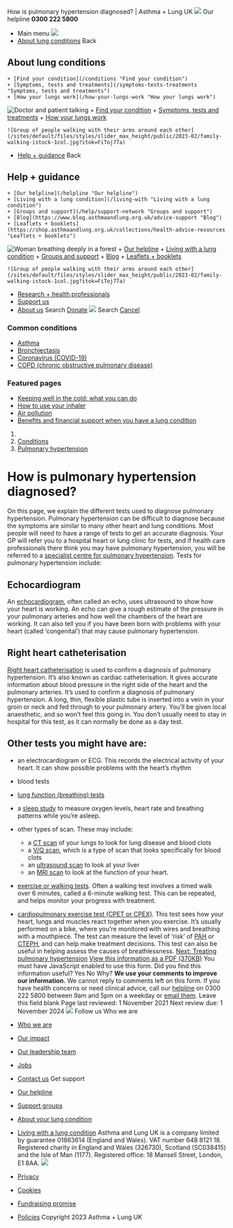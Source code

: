 
How is pulmonary hypertension diagnosed? | Asthma + Lung UK
 [![](/themes/custom/asthma-lung-uk/images/aluk-logo.png)](/ "Homepage")
 Our helpline **0300 222 5800**
* Main menu
![](/wingsuit/asthma-lung-uk/images/aluk-logo.png)
* [About lung conditions](#about "About lung conditions")
 Back
 
## About lung conditions
	+ [Find your condition](/conditions "Find your condition")
	+ [Symptoms, tests and treatments](/symptoms-tests-treatments "Symptoms, tests and treatments")
	+ [How your lungs work](/how-your-lungs-work "How your lungs work")
![Doctor and patient talking](/sites/default/files/styles/slider_max_height/public/2023-02/119589.jpg?itok=IfMKqhqJ)
	+ [Find your condition](/conditions)
	+ [Symptoms, tests and treatments](/symptoms-tests-treatments)
	+ [How your lungs work](/how-your-lungs-work)
	
	
	![Group of people walking with their arms around each other](/sites/default/files/styles/slider_max_height/public/2023-02/family-walking-istock-1col.jpg?itok=FiToj77a)
* [Help + guidance](#get-support "Help + guidance")
 Back
 
## Help + guidance
	+ [Our helpline](/helpline "Our helpline")
	+ [Living with a lung condition](/living-with "Living with a lung condition")
	+ [Groups and support](/help/support-network "Groups and support")
	+ [Blog](https://www.blog.asthmaandlung.org.uk/advice-support "Blog")
	+ [Leaflets + booklets](https://shop.asthmaandlung.org.uk/collections/health-advice-resources "Leaflets + booklets")
![Woman breathing deeply in a forest](/sites/default/files/styles/slider_max_height/public/2023-02/A%2BLUK%20Generic73.jpg?itok=IY-jWei3)
	+ [Our helpline](/helpline)
	+ [Living with a lung condition](/living-with)
	+ [Groups and support](/help/support-network)
	+ [Blog](https://www.blog.asthmaandlung.org.uk/advice-support)
	+ [Leaflets + booklets](https://shop.asthmaandlung.org.uk/collections/health-advice-resources "Leaflets and booklets about lung conditions")
	
	
	![Group of people walking with their arms around each other](/sites/default/files/styles/slider_max_height/public/2023-02/family-walking-istock-1col.jpg?itok=FiToj77a)
* [Research + health professionals](/research-health-professionals "Research + health professionals")
* [Support us](/support-us "Support us")
* [About us](/about-us "About us")
Search
[Donate](https://action.asthmaandlung.org.uk/page/99720/donate/1?ea_tracking_id=General_WebsiteALUK_Header_Regular "Donate") 
 [![](/themes/custom/asthma-lung-uk/images/aluk-logo.png)](/ "Homepage")
Search
[Cancel](#)
### Common conditions
* [Asthma](/conditions/asthma)
* [Bronchiectasis](/conditions/bronchiectasis)
* [Coronavirus (COVID-19)](/conditions/coronavirus)
* [COPD (chronic obstructive pulmonary disease)](/conditions/copd-chronic-obstructive-pulmonary-disease)
### Featured pages
* [Keeping well in the cold: what you can do](/living-with/cold-weather)
* [How to use your inhaler](/living-with/inhaler-videos)
* [Air pollution](/living-with/air-pollution)
* [Benefits and financial support when you have a lung condition](/living-with/benefits)
1. 
3. [Conditions](/conditions)
5. [Pulmonary hypertension](/conditions/pulmonary-hypertension)
# How is pulmonary hypertension diagnosed?
On this page, we explain the different tests used to diagnose pulmonary hypertension.
Pulmonary hypertension can be difficult to diagnose because the symptoms are similar to many other heart and lung conditions. Most people will need to have a range of tests to get an accurate diagnosis.
Your GP will refer you to a hospital heart or lung clinic for tests, and if health care professionals there think you may have pulmonary hypertension, you will be referred to a [specialist centre for pulmonary hypertension](https://www.phauk.org/treatment-for-pulmonary-hypertension/pulmonary-hypertension-specialist-centres/).
Tests for pulmonary hypertension include:
## Echocardiogram
An [echocardiogram](https://www.nhs.uk/conditions/echocardiogram/), often called an echo, uses ultrasound to show how your heart is working. An echo can give a rough estimate of the pressure in your pulmonary arteries and how well the chambers of the heart are working. It can also tell you if you have been born with problems with your heart (called ‘congenital’) that may cause pulmonary hypertension.
## Right heart catheterisation
[Right heart catheterisation](https://www.phauk.org/tests-you-might-have/cardiac-catheterisation/) is used to confirm a diagnosis of pulmonary hypertension. It’s also known as cardiac catheterisation.
It gives accurate information about blood pressure in the right side of the heart and the pulmonary arteries. It’s used to confirm a diagnosis of pulmonary hypertension. A long, thin, flexible plastic tube is inserted into a vein in your groin or neck and fed through to your pulmonary artery. You’ll be given local anaesthetic, and so won’t feel this going in. You don’t usually need to stay in hospital for this test, as it can normally be done as a day test.
## Other tests you might have are:
* an electrocardiogram or ECG. This records the electrical activity of your heart. It can show possible problems with the heart’s rhythm
* blood tests
* [lung function (breathing) tests](https://www.blf.org.uk/support-for-you/breathing-tests/tests-to-measure-breathing)
* a [sleep study](https://www.blf.org.uk/support-for-you/breathing-tests/tests-to-measure-your-breathing-during-sleep) to measure oxygen levels, heart rate and breathing patterns while you’re asleep.
* other types of scan. These may include:
	+ a [CT scan](https://www.blf.org.uk/support-for-you/breathing-tests/imaging-scans#ct-scan) of your lungs to look for lung disease and blood clots
	+ a [V/Q scan](https://www.blf.org.uk/support-for-you/breathing-tests/imaging-scans#vq-scan), which is a type of scan that looks specifically for blood clots
	+ an [ultrasound scan](https://www.nhs.uk/conditions/ultrasound-scan/) to look at your liver
	+ an [MRI scan](https://www.nhs.uk/conditions/mri-scan/) to look at the function of your heart.
* [exercise or walking tests](https://www.blf.org.uk/support-for-you/breathing-tests/tests-to-measure-your-exercise-capacity). Often a walking test involves a timed walk over 6 minutes, called a 6-minute walking test. This can be repeated, and helps monitor your progress with treatment.
* [cardiopulmonary exercise test (CPET or CPEX)](https://www.rbht.nhs.uk/our-services/cardiopulmonary-exercise-test). This test sees how your heart, lungs and muscles react together when you exercise. It’s usually performed on a bike, where you’re monitored with wires and breathing with a mouthpiece. The test can measure the level of ‘risk’ of [PAH](https://www.blf.org.uk/support-for-you/pulmonary-hypertension/causes#group1) or [CTEPH](https://www.blf.org.uk/support-for-you/pulmonary-hypertension/causes#group4), and can help make treatment decisions. This test can also be useful in helping assess the causes of breathlessness.
[Next: Treating pulmonary hypertension](/support-for-you/pulmonary-hypertension/treatment)
[View this information as a PDF (370KB)](https://www.blf.org.uk/sites/default/files/Pulmonary_hypertension_v4_downloadablePDF.pdf)
You must have JavaScript enabled to use this form.
Did you find this information useful?
Yes
No
Why?
**We use your comments to improve our information.** We cannot reply to comments left on this form. If you have health concerns or need clinical advice, call our [helpline](/helpline) on 0300 222 5800 between 9am and 5pm on a weekday or [email them](/helpline).
Leave this field blank
Page last reviewed: 
1 November 2021
Next review due: 
1 November 2024
 [![](/sites/default/files/2023-01/footer-logo%20%281%29.png)](/ "Homepage")
Follow us
 Who we are
 
* [Who we are](/about-us/who-we-are)
* [Our impact](/about-us/our-impact)
* [Our leadership team](/about-us/our-leadership-team)
* [Jobs](/work-us)
* [Contact us](/about-us/contact-us)
 Get support
 
* [Our helpline](/helpline)
* [Support groups](/help/support-network)
* [About your lung condition](/conditions)
* [Living with a lung condition](/living-with)
Asthma and Lung UK is a company limited by guarantee 01863614 (England and Wales). VAT number 648 8121 18.
Registered charity in England and Wales (326730), Scotland (SC038415) and the Isle of Man (1177). Registered office: 18 Mansell Street, London, E1 8AA.
[![](/sites/default/files/2023-01/reg-logo%20%281%29.png)](https://www.fundraisingregulator.org.uk)
![]()
![]()
* [Privacy](/privacy-policy)
* [Cookies](/cookies-how-we-use-them)
* [Fundraising promise](/fundraising-promise)
* [Policies](/about-us/policies)
 Copyright 2023 Asthma + Lung UK
 
